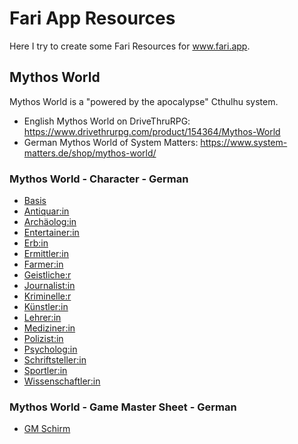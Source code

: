 # Fari App Resources

Here I try to create some Fari Resources for www.fari.app.

## Mythos World

Mythos World is a "powered by the apocalypse" Cthulhu system.

- English Mythos World on DriveThruRPG: <https://www.drivethrurpg.com/product/154364/Mythos-World>
- German Mythos World of System Matters: <https://www.system-matters.de/shop/mythos-world/>

### Mythos World - Character - German

- [Basis](/pbta/MythosWorld/Characters/fari.MythosWorld.Char.de-DE.Basis.json)
- [Antiquar:in](/pbta/MythosWorld/Characters/fari.MythosWorld.Char.de-DE.Antiquar_in.json)
- [Archäolog:in](/pbta/MythosWorld/Characters/fari.MythosWorld.Char.de-DE.Archaeolog_in.json)
- [Entertainer:in](/pbta/MythosWorld/Characters/fari.MythosWorld.Char.de-DE.Entertainer_in.json)
- [Erb:in](/pbta/MythosWorld/Characters/fari.MythosWorld.Char.de-DE.Erb_in.json)
- [Ermittler:in](/pbta/MythosWorld/Characters/fari.MythosWorld.Char.de-DE.Ermittler_in.json)
- [Farmer:in](/pbta/MythosWorld/Characters/fari.MythosWorld.Char.de-DE.Farmer_in.json)
- [Geistliche:r](/pbta/MythosWorld/Characters/fari.MythosWorld.Char.de-DE.Geistliche_r.json)
- [Journalist:in](/pbta/MythosWorld/Characters/fari.MythosWorld.Char.de-DE.Journalist_in.json)
- [Kriminelle:r](/pbta/MythosWorld/Characters/fari.MythosWorld.Char.de-DE.Kriminelle_r.json)
- [Künstler:in](/pbta/MythosWorld/Characters/fari.MythosWorld.Char.de-DE.Kuenstler_in.json)
- [Lehrer:in](/pbta/MythosWorld/Characters/fari.MythosWorld.Char.de-DE.Lehrer_in.json)
- [Mediziner:in](/pbta/MythosWorld/Characters/fari.MythosWorld.Char.de-DE.Mediziner_in.json)
- [Polizist:in](/pbta/MythosWorld/Characters/fari.MythosWorld.Char.de-DE.Polizist_in.json)
- [Psycholog:in](/pbta/MythosWorld/Characters/fari.MythosWorld.Char.de-DE.Psycholog_in.json)
- [Schriftsteller:in](/pbta/MythosWorld/Characters/fari.MythosWorld.Char.de-DE.Schriftsteller_in.json)
- [Sportler:in](/pbta/MythosWorld/Characters/fari.MythosWorld.Char.de-DE.Sportler_in.json)
- [Wissenschaftler:in](/pbta/MythosWorld/Characters/fari.MythosWorld.Char.de-DE.Wissenschatler_in.json)

### Mythos World - Game Master Sheet - German

- [GM Schirm](/pbta/MythosWorld/GM/fari.MythosWorld.GM.de-DE.GMSheet.json)